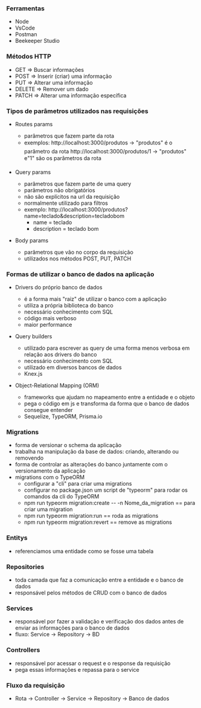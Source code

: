 ### Ferramentas
- Node
- VsCode
- Postman
- Beekeeper Studio

### Métodos HTTP
- GET    => Buscar informações
- POST   => Inserir (criar) uma informação
- PUT    => Alterar uma informação 
- DELETE => Remover um dado
- PATCH  => Alterar uma informação específica

### Tipos de parâmetros utilizados nas requisições
- Routes params
    - parâmetros que fazem parte da rota
    - exemplos: http://localhost:3000/produtos -> "produtos" é o parâmetro da rota
               http://localhost:3000/produtos/1 -> "produtos" e"1" são os parâmetros da rota

- Query params
    - parâmetros que fazem parte de uma query
    - parâmetros não obrigatórios
    - não são explícitos na url da requisição
    - normalmente utilizado para filtros
    - exemplo: http://localhost:3000/produtos?name=teclado&description=tecladobom
        - name = teclado
        - description = teclado bom

- Body params
    - parâmetros que vão no corpo da requisição
    - utilizados nos métodos POST, PUT, PATCH

### Formas de utilizar o banco de dados na aplicação
- Drivers do próprio banco de dados
    - é a forma mais "raiz" de utilizar o banco com a aplicação
    - utiliza a própria biblioteca do banco
    - necessário conhecimento com SQL
    - código mais verboso
    - maior performance

- Query builders
    - utilizado para escrever as query de uma forma menos verbosa em relação aos drivers do banco
    - necessário conhecimento com SQL
    - utilizado em diversos bancos de dados
    - Knex.js

- Object-Relational Mapping (ORM)
    - frameworks que ajudam no mapeamento entre a entidade e o objeto
    - pega o código em js e transforma da forma que o banco de dados consegue entender
    - Sequelize, TypeORM, Prisma.io

### Migrations
- forma de versionar o schema da aplicação
- trabalha na manipulação da base de dados: criando, alterando ou removendo
- forma de controlar as alterações do banco juntamente com o versionamento da aplicação
- migrations com o TypeORM
    - configurar a "cli" para criar uma migrations
    - configurar no package.json um script de "typeorm" para rodar os comandos da cli do TypeORM
    - npm run typeorm migration:create -- -n Nome_da_migration == para criar uma migration
    - npm run typeorm migration:run == roda as migrations
    - npm run typeorm migration:revert == remove as migrations

### Entitys
- referenciamos uma entidade como se fosse uma tabela

### Repositories
- toda camada que faz a comunicação entre a entidade e o banco de dados
- responsável pelos métodos de CRUD com o banco de dados

### Services
- responsável por fazer a validação e verificação dos dados antes de enviar as informações para o banco de dados
- fluxo: Service -> Repository -> BD

### Controllers
- responsável por acessar o request e o response da requisição 
- pega essas informações e repassa para o service

### Fluxo da requisição
- Rota -> Controller -> Service -> Repository -> Banco de dados